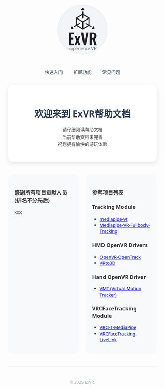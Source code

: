 <div style="max-width: 900px; margin: 50px auto; padding: 20px; font-family: 'Segoe UI', Tahoma, Geneva, Verdana, sans-serif; color: #333;">

<div style="text-align: center; margin: 40px 0">
    <img src="res/images/logo.png" alt="Logo" style="width: 150px; height: 150px; border-radius: 50%; object-fit: contain; border: 3px solid #eee">
</div>

<div style="text-align: center; margin: 30px 0">
    <a href="https://exvr-doc.github.io/#/zh-cn/guide" style="margin: 0 15px; text-decoration: none; color: #2c3e50; font-weight: 1500">快速入门</a>
    <a href="https://exvr-doc.github.io/#/zh-cn/extra" style="margin: 0 15px; text-decoration: none; color: #2c3e50; font-weight: 1500">扩展功能</a>
    <a href="https://exvr-doc.github.io/#/zh-cn/problems_list" style="margin: 0 15px; text-decoration: none; color: #2c3e50; font-weight: 1500">常见问题</a>
</div>

<!-- 简介卡片 -->
<div style="background: #ffffff; padding: 30px; border-radius: 15px; box-shadow: 0 5px 15px rgba(0,0,0,0.1); margin: 30px 0">
    <h1 style="color: #2c3e50; text-align: center; margin-bottom: 20px">欢迎来到 ExVR帮助文档</h1>
    <p style="line-height: 1.6; text-align: center">
        请仔细阅读帮助文档<br>
        当前帮助文档未完善<br>
        祝您拥有愉快的游玩体验
    </p>
</div>


<div style="display: grid; grid-template-columns: repeat(2, 1fr); gap: 20px; margin: 40px 0">
    <div style="padding: 20px; background: #f8f9fa; border-radius: 15px">
        <h3>感谢所有项目贡献人员(排名不分先后)</h3>
        <p>xxx</p>
    </div>
    <div style="padding: 20px; background: #f8f9fa; border-radius: 15px">
        <h3>参考项目列表</h3>
        <h3>Tracking Module</h3>
        <ul>
            <li><a href="https://github.com/nuekaze/mediapipe-vt" style="color: #0000ff">mediapipe-vt</a></li>
            <li><a href="https://github.com/ju1ce/Mediapipe-VR-Fullbody-Tracking/" style="color: #0000ff">Mediapipe-VR-Fullbody-Tracking</a></li>
        </ul>
        <h3>HMD OpenVR Drivers</h3>
        <ul>
            <li><a href="https://github.com/r57zone/OpenVR-OpenTrack" style="color: #0000ff">OpenVR-OpenTrack</a></li>
            <li><a href="https://github.com/oneup03/VRto3D" style="color: #0000ff">VRto3D</a></li>
        </ul>
        <h3>Hand OpenVR Driver</h3>
        <ul>
            <li><a href="https://github.com/gpsnmeajp/VirtualMotionTracker/" style="color: #0000ff">VMT (Virtual Motion Tracker)</a></li>
        </ul>
        <h3>VRCFaceTracking Module</h3>
        <ul>
            <li><a href="https://github.com/Codel1417/VRCFT-MediaPipe" style="color: #0000ff">VRCFT-MediaPipe</a></li>
            <li><a href="https://github.com/kusomaigo/VRCFaceTracking-LiveLink/" style="color: #0000ff">VRCFaceTracking-LiveLink</a></li>
        </ul>
    </div>
</div>


<hr style="border: 0; height: 1px; background: #eee; margin: 40px 0">
<div style="text-align: center; color: #95a5a6; font-size: 0.9em">
    © 2025 ExVR.
</div>

</div>
